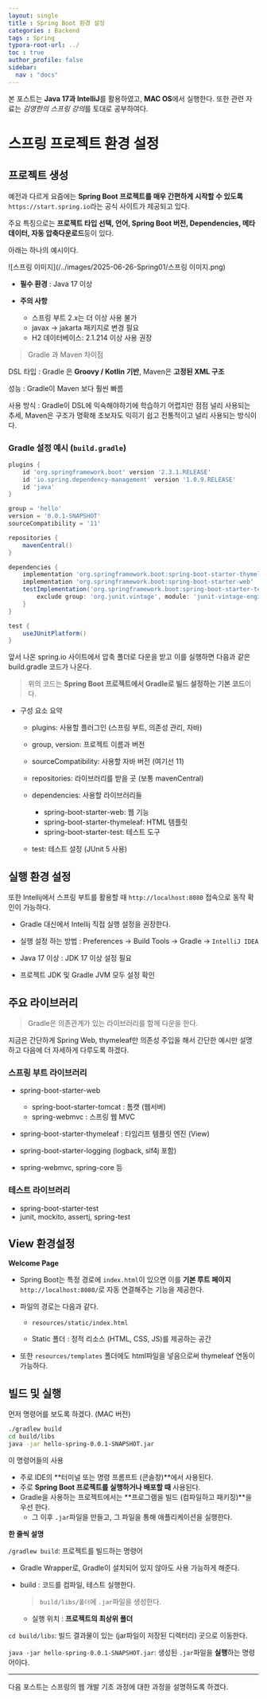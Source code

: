 ```yaml
---
layout: single
title : Spring Boot 환경 설정
categories : Backend
tags : Spring
typora-root-url: ../
toc : true
author_profile: false
sidebar:
  nav : "docs"
---
```


본 포스트는 **Java 17과 IntelliJ**를 활용하였고, **MAC OS**에서 실행한다. 또한 관련 자료는 *김영한의 스프링 강의*를 토대로 공부하여다. 



# 스프링 프로젝트 환경 설정 

## 프로젝트 생성

예전과 다르게 요즘에는 **Spring Boot 프로젝트를 매우 간편하게 시작할 수 있도록** `https://start.spring.io`라는 공식 사이트가 제공되고 있다. 

주요 특징으로는 **프로젝트 타입 선택, 언어, Spring Boot 버전, Dependencies, 메타데이터, 자동 압축다운로드**등이 있다. 

아래는 하나의 예시이다. 

![스프링 이미지](/../images/2025-06-26-Spring01/스프링 이미지.png)



- **필수 환경** : Java 17 이상

- **주의 사항**
  - 스프링 부트 2.x는 더 이상 사용 불가
  - javax → jakarta 패키지로 변경 필요
  - H2 데이터베이스: 2.1.214 이상 사용 권장



> Gradle 과 Maven 차이점

DSL 타입 : Gradle 은 **Groovy / Kotlin 기반**, Maven은 **고정된 XML 구조**

성능 : Gradle이 Maven 보다 훨씬 빠름 

사용 방식 : Gradle이 DSL에 익숙해야하기에 학습하기 어렵지만 점점 널리 사용되는 추세, Maven은 구조가 명확해 초보자도 익히기 쉽고 전통적이고 널리 사용되는 방식이다. 



### Gradle 설정 예시 (`build.gradle`)

```groovy
plugins {
    id 'org.springframework.boot' version '2.3.1.RELEASE'
    id 'io.spring.dependency-management' version '1.0.9.RELEASE'
    id 'java'
}

group = 'hello'
version = '0.0.1-SNAPSHOT'
sourceCompatibility = '11'

repositories {
    mavenCentral()
}

dependencies {
    implementation 'org.springframework.boot:spring-boot-starter-thymeleaf'
    implementation 'org.springframework.boot:spring-boot-starter-web'
    testImplementation('org.springframework.boot:spring-boot-starter-test') {
        exclude group: 'org.junit.vintage', module: 'junit-vintage-engine'
    }
}

test {
    useJUnitPlatform()
}
```

앞서 나온 spring.io 사이트에서 압축 폴더로 다운을 받고 이를 실행하면 다음과 같은 build.gradle 코드가 나온다. 

> 위의 코드는 **Spring Boot 프로젝트에서 Gradle로 빌드 설정하는 기본 코드**이다. 

- 구성 요소 요약

  - plugins: 사용할 플러그인 (스프링 부트, 의존성 관리, 자바)

  - group, version: 프로젝트 이름과 버전

  - sourceCompatibility: 사용할 자바 버전 (여기선 11)

  - repositories: 라이브러리를 받을 곳 (보통 mavenCentral)

  - dependencies: 사용할 라이브러리들
    - spring-boot-starter-web: 웹 기능
    - spring-boot-starter-thymeleaf: HTML 템플릿
    - spring-boot-starter-test: 테스트 도구

  - test: 테스트 설정 (JUnit 5 사용)



## 실행 환경 설정

또한 Intellij에서 스프링 부트를 활용할 때 `http://localhost:8080` 접속으로 동작 확인이 가능하다. 

- Gradle 대신에서 Intellij 직접 실행 설정을 권장한다. 
- 실행 설정 하는 방법 : Preferences → Build Tools → Gradle → `IntelliJ IDEA`

- Java 17 이상 : JDK 17 이상 설정 필요
- 프로젝트 JDK 및 Gradle JVM 모두 설정 확인 





## 주요 라이브러리

> Gradle은 의존관계가 있는 라이브러리를 함께 다운을 한다. 

지금은 간단하게 Spring Web, thymeleaf만 의존성 주입을 해서 간단한 예시만 설명하고 다음에 더 자세하게 다루도록 하겠다. 



### 스프링 부트 라이브러리

- spring-boot-starter-web
  - spring-boot-starter-tomcat : 톰캣 (웹서버)
  - spring-webmvc : 스프링 웹 MVC

- spring-boot-starter-thymeleaf : 타임리프 템플릿 엔진 (View) 
- spring-boot-starter-logging (logback, slf4j 포함)
- spring-webmvc, spring-core 등



### 테스트 라이브러리

- spring-boot-starter-test
- junit, mockito, assertj, spring-test



## View 환경설정

**Welcome Page**

- Spring Boot는 특정 경로에 `index.html`이 있으면 이를 **기본 루트 페이지** `http://localhost:8080/`로 자동 연결해주는 기능을 제공한다. 

- 파일의 경로는 다음과 같다.

  - `resources/static/index.html`

  - Static 폴더 : 정적 리소스 (HTML, CSS, JS)를 제공하는 공간

- 또한 `resources/templates` 폴더에도 html파일을 넣음으로써 thymeleaf 연동이 가능하다. 



## 빌드 및 실행

먼저 명령어를 보도록 하겠다. (MAC 버전)

```bash
./gradlew build
cd build/libs
java -jar hello-spring-0.0.1-SNAPSHOT.jar
```

이 명령어들의 사용

- 주로 IDE의 **터미널 또는 명령 프롬프트 (콘솔창)**에서 사용된다.
- 주로 **Spring Boot 프로젝트를 실행하거나 배포할 때** 사용된다. 
- Gradle을 사용하는 프로젝트에서는 **프로그램을 빌드 (컴파일하고 패키징)**을 우선 한다.
  - 그 이후 `.jar`파일을 만들고, 그 파일을 통해 애플리케이션을 실행한다. 



**한 줄씩 설명**

`/gradlew build`: 프로젝트를 빌드하는 명령어

-  Gradle Wrapper로, Gradle이 설치되어 있지 않아도 사용 가능하게 해준다. 

- build : 코드를 컴파일, 테스트 실행한다.

  > `build/libs/폴더`에 `.jar`파일을 생성한다. 

  - 실행 위치 : **프로젝트의 최상위 폴더**



`cd build/libs`: 빌드 결과물이 있는 (jar파일이 저장된 디렉터리) 곳으로 이동한다. 

`java -jar hello-spring-0.0.1-SNAPSHOT.jar`: 생성된 `.jar`파일을 **실행**하는 명령어이다. 



---

다음 포스트는 스프링의 웹 개발 기초 과정에 대한 과정을 설명하도록 하겠다. 








